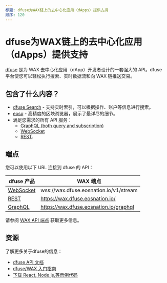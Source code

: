 ```yaml
---
标题: dfuse为WAX链上的去中心化应用（dApps）提供支持
顺序: 120
---
```


#  dfuse为WAX链上的去中心化应用（dApps）提供支持

[dfuse](https://dfuse.eosnation.io) 是为 WAX 去中心化应用（dApp）开发者设计的一套强大的 API。dfuse 平台使您可以轻松执行搜索、实时数据流和向 WAX 链推送交易。

## 包含了什么内容？

- [dfuse Search](https://medium.com/@dfuseio/kicking-off-2019-with-a-revolution-searchability-on-the-blockchain-dbb7bb3e6bae) - 支持实时索引，可以根据操作、账户等信息进行搜索。
- [eosq](https://wax.eosq.eosnation.io) - 高精度的区块浏览器，展示了最详尽的细节。
- 满足您需求的所有 API 服务：
  - [GraphQL (both query and subscription)](https://docs.dfuse.eosnation.io/eosio/public-apis/reference/graphql-api/)
  - [WebSocket](https://docs.dfuse.eosnation.io/reference/eosio/websocket/)
  - [REST](https://docs.dfuse.eosnation.io/reference/eosio/rest/).

## 端点

您可以使用以下 URL 连接到 dfuse 的 API：

| dfuse 产品 | WAX 端点                      |
| ------------- | --------------------------------- |
| [WebSocket](https://docs.dfuse.eosnation.io/reference/eosio/websocket/) | wss://wax.dfuse.eosnation.io/v1/stream |
| [REST](https://docs.dfuse.eosnation.io/reference/eosio/rest/block-id-by-time/) | https://wax.dfuse.eosnation.io/ |
| [GraphQL](https://docs.dfuse.eosnation.io/reference/eosio/graphql/) | https://wax.dfuse.eosnation.io/graphql |

请参阅 [WAX API 端点](https://docs.dfuse.eosnation.io/eosio/public-apis/reference/network-endpoints/#wax-mainnet) 获取更多信息。

## 资源

了解更多关于dfuse的信息：

- [dfuse API 文档](https://docs.dfuse.eosnation.io/eosio/)
- [dfuse/WAX 入门指南 ](https://docs.dfuse.eosnation.io/eosio/public-apis/getting-started/)
- [下载 React, Node.js,等示例代码](https://docs.dfuse.eosnation.io/eosio/public-apis/samples/)

<ChildTableOfContents :max="2" title="More inside this section" />
